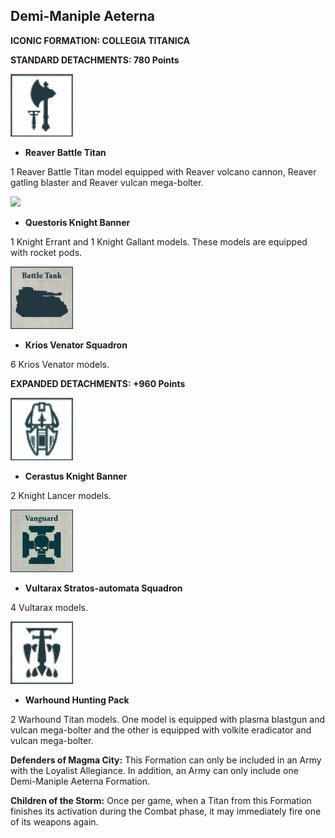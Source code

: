 ## Demi-Maniple Aeterna

**ICONIC FORMATION: COLLEGIA TITANICA**

**STANDARD DETACHMENTS: 780 Points**

[![](../../media/factions/collegia_titanica/reaver_battle_titan.jpg)](../../factions/collegia_titanica/detachments.md#reaver-battle-titan-400-points)

* **Reaver Battle Titan**

1 Reaver Battle Titan model equipped with Reaver volcano cannon, Reaver gatling blaster and Reaver vulcan mega-bolter.

[![](../../media/factions/legiones_astartes/questoris_knight.jpg)](../../factions/knight_households/detachments.md#questoris-knight-banner-130-points)

* **Questoris Knight Banner**

1 Knight Errant and 1 Knight Gallant models. These models are equipped with rocket pods.

[![](../../media/factions/mechanicum_taghmata/compulsory_battle_tank.jpg)](../../factions/mechanicum_taghmata/detachments.md#krios-venator-squadron-60-points)

* **Krios Venator Squadron**

6 Krios Venator models.

**EXPANDED DETACHMENTS: +960 Points**

[![](../../media/factions/knight_households/cerastus_knight_banner.jpg)](../../factions/knight_households/detachments.md#cerastus-knight-banner-160-points)

* **Cerastus Knight Banner**

2 Knight Lancer models.

[![](../../media/factions/mechanicum_taghmata/compulsory_vanguard.jpg)](../../factions/mechanicum_taghmata/detachments.md#vultarax-stratos-automata-squadron-35-points)

* **Vultarax Stratos-automata Squadron**

4 Vultarax models.

[![](../../media/factions/collegia_titanica/warhound_hunting_pack.jpg)](../../factions/collegia_titanica/detachments.md#warhound-hunting-pack-300-points)

* **Warhound Hunting Pack**

2 Warhound Titan models. One model is equipped with plasma blastgun and vulcan mega-bolter and the other is equipped with volkite eradicator and vulcan mega-bolter.

**Defenders of Magma City:** This Formation can only be included in an Army with the Loyalist Allegiance. In addition, an Army can only include one Demi-Maniple Aeterna Formation.

**Children of the Storm:** Once per game, when a Titan from this Formation finishes its activation during the Combat phase, it may immediately fire one of its weapons again.
